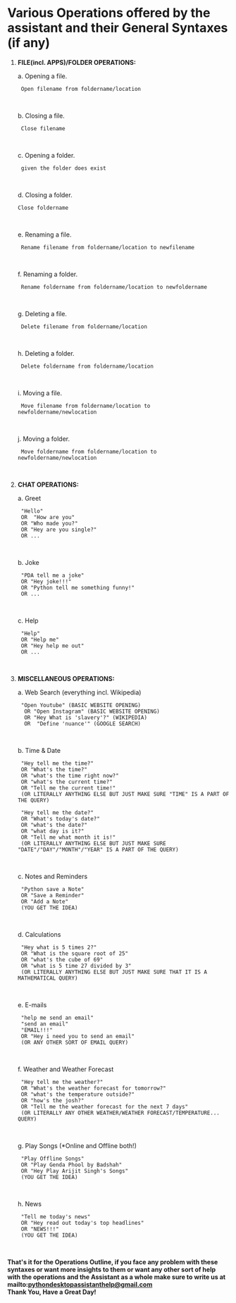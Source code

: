 # Various Operations offered by the assistant and their General Syntaxes (if any)


1. <b>FILE(incl. APPS)/FOLDER OPERATIONS:</b>

    a. Opening a file.

        Open filename from foldername/location
    <br>

    b. Closing a file. 
    
        Close filename

    <br>    

    c. Opening a folder.

        given the folder does exist
    <br>

    d. Closing a folder.

        
       Close foldername
    <br>

    e. Renaming a file.
       
        Rename filename from foldername/location to newfilename
    <br>

    f. Renaming a folder.
       
        Rename foldername from foldername/location to newfoldername
    <br>

    g. Deleting a file.
        
        Delete filename from foldername/location
    <br>

    h. Deleting a folder.
    
        
        Delete foldername from foldername/location

    <br>

    i. Moving a file.
     
        Move filename from foldername/location to newfoldername/newlocation
    <br>

    j. Moving a folder.

        Move foldername from foldername/location to newfoldername/newlocation  
<br>


2. <b>CHAT OPERATIONS:</b>

    a. Greet

        "Hello" 
        OR  "How are you" 
        OR "Who made you?" 
        OR "Hey are you single?" 
        OR ...
    <br>
    
    b. Joke 

        "PDA tell me a joke" 
        OR "Hey joke!!!" 
        OR "Python tell me something funny!" 
        OR ...
    <br>

    c. Help

        "Help" 
        OR "Help me" 
        OR "Hey help me out" 
        OR ...
    <br>



3. <b>MISCELLANEOUS OPERATIONS:</b>

     a. Web Search (everything incl. Wikipedia)

        "Open Youtube" (BASIC WEBSITE OPENING)
         OR "Open Instagram" (BASIC WEBSITE OPENING)
         OR "Hey What is 'slavery'?" (WIKIPEDIA) 
         OR  "Define 'nuance'" (GOOGLE SEARCH)
    <br>

     b. Time & Date

        "Hey tell me the time?" 
        OR "What's the time?" 
        OR "what's the time right now?" 
        OR "what's the current time?" 
        OR "Tell me the current time!" 
        (OR LITERALLY ANYTHING ELSE BUT JUST MAKE SURE "TIME" IS A PART OF THE QUERY)

        "Hey tell me the date?" 
        OR "What's today's date?" 
        OR "what's the date?" 
        OR "what day is it?" 
        OR "Tell me what month it is!" 
        (OR LITERALLY ANYTHING ELSE BUT JUST MAKE SURE "DATE"/"DAY"/"MONTH"/"YEAR" IS A PART OF THE QUERY)
    <br>

     c. Notes and Reminders

        "Python save a Note" 
        OR "Save a Reminder" 
        OR "Add a Note" 
        (YOU GET THE IDEA)
    <br>    

     d. Calculations

        "Hey what is 5 times 2?" 
        OR "What is the square root of 25" 
        OR "what's the cube of 69" 
        OR "what is 5 time 27 divided by 3" 
        (OR LITERALLY ANYTHING ELSE BUT JUST MAKE SURE THAT IT IS A MATHEMATICAL QUERY)
    <br>

     e. E-mails

        "help me send an email" 
        "send an email"
        "EMAIL!!!"
        OR "Hey i need you to send an email" 
        (OR ANY OTHER SORT OF EMAIL QUERY)
    <br>

     f. Weather and Weather Forecast

        "Hey tell me the weather?" 
        OR "What's the weather forecast for tomorrow?" 
        OR "what's the temperature outside?" 
        OR "how's the josh?" 
        OR "Tell me the weather forecast for the next 7 days" 
        (OR LITERALLY ANY OTHER WEATHER/WEATHER FORECAST/TEMPERATURE... QUERY)
    <br>

     g. Play Songs (*Online and Offline both!)

        "Play Offline Songs" 
        OR "Play Genda Phool by Badshah" 
        OR "Hey Play Arijit Singh's Songs" 
        (YOU GET THE IDEA)
    <br>

     h. News

        "Tell me today's news" 
        OR "Hey read out today's top headlines" 
        OR "NEWS!!!" 
        (YOU GET THE IDEA)
    <br>

<b>That's it for the Operations Outline, if you face any problem with these syntaxes or want more insights to them or want any other sort of help with the operations and the Assistant as a whole make sure to write us at mailto:pythondesktopassistanthelp@gmail.com <br>
Thank You, Have a Great Day!</b>